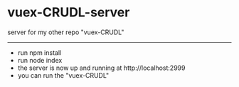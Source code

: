 # vuex-CRUDL-server
server for my other repo "vuex-CRUDL"
***
* run npm install
* run node index
* the server is now up and running at http://localhost:2999
* you can run the "vuex-CRUDL"

